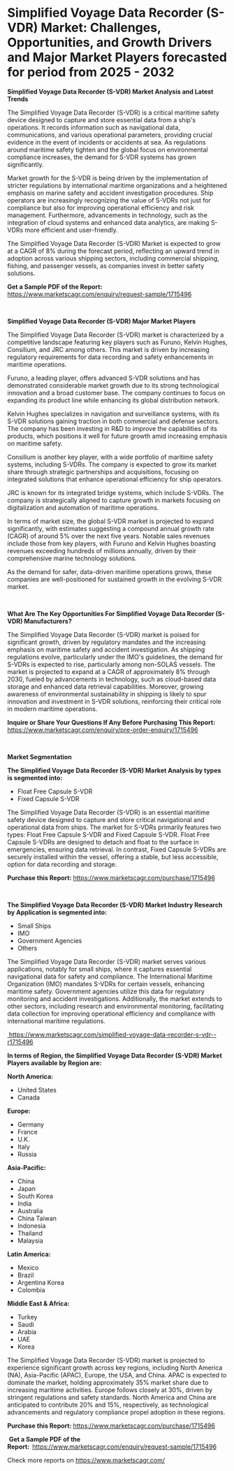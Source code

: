 <p><h1>Simplified Voyage Data Recorder (S-VDR) Market: Challenges, Opportunities, and Growth Drivers and Major Market Players forecasted for period from 2025 - 2032</h1></p><p><strong>Simplified Voyage Data Recorder (S-VDR) Market Analysis and Latest Trends</strong></p>
<p><p>The Simplified Voyage Data Recorder (S-VDR) is a critical maritime safety device designed to capture and store essential data from a ship's operations. It records information such as navigational data, communications, and various operational parameters, providing crucial evidence in the event of incidents or accidents at sea. As regulations around maritime safety tighten and the global focus on environmental compliance increases, the demand for S-VDR systems has grown significantly.</p><p>Market growth for the S-VDR is being driven by the implementation of stricter regulations by international maritime organizations and a heightened emphasis on marine safety and accident investigation procedures. Ship operators are increasingly recognizing the value of S-VDRs not just for compliance but also for improving operational efficiency and risk management. Furthermore, advancements in technology, such as the integration of cloud systems and enhanced data analytics, are making S-VDRs more efficient and user-friendly.</p><p>The Simplified Voyage Data Recorder (S-VDR) Market is expected to grow at a CAGR of 8% during the forecast period, reflecting an upward trend in adoption across various shipping sectors, including commercial shipping, fishing, and passenger vessels, as companies invest in better safety solutions.</p></p>
<p><strong>Get a Sample PDF of the Report:&nbsp;</strong> <a href="https://www.marketscagr.com/enquiry/request-sample/1715496?utm_campaign=1126&utm_medium=2&utm_source=Github&utm_content=ia&utm_term=12012025&utm_id=simplified-voyage-data-recorder-s-vdr">https://www.marketscagr.com/enquiry/request-sample/1715496</a></p>
<p>&nbsp;</p>
<p><strong>Simplified Voyage Data Recorder (S-VDR) Major Market Players</strong></p>
<p><p>The Simplified Voyage Data Recorder (S-VDR) market is characterized by a competitive landscape featuring key players such as Furuno, Kelvin Hughes, Consilium, and JRC among others. This market is driven by increasing regulatory requirements for data recording and safety enhancements in maritime operations.</p><p>Furuno, a leading player, offers advanced S-VDR solutions and has demonstrated considerable market growth due to its strong technological innovation and a broad customer base. The company continues to focus on expanding its product line while enhancing its global distribution network.</p><p>Kelvin Hughes specializes in navigation and surveillance systems, with its S-VDR solutions gaining traction in both commercial and defense sectors. The company has been investing in R&D to improve the capabilities of its products, which positions it well for future growth amid increasing emphasis on maritime safety.</p><p>Consilium is another key player, with a wide portfolio of maritime safety systems, including S-VDRs. The company is expected to grow its market share through strategic partnerships and acquisitions, focusing on integrated solutions that enhance operational efficiency for ship operators.</p><p>JRC is known for its integrated bridge systems, which include S-VDRs. The company is strategically aligned to capture growth in markets focusing on digitalization and automation of maritime operations. </p><p>In terms of market size, the global S-VDR market is projected to expand significantly, with estimates suggesting a compound annual growth rate (CAGR) of around 5% over the next five years. Notable sales revenues include those from key players, with Furuno and Kelvin Hughes boasting revenues exceeding hundreds of millions annually, driven by their comprehensive marine technology solutions.</p><p>As the demand for safer, data-driven maritime operations grows, these companies are well-positioned for sustained growth in the evolving S-VDR market.</p></p>
<p>&nbsp;</p>
<p><strong>What Are The Key Opportunities For Simplified Voyage Data Recorder (S-VDR) Manufacturers?</strong></p>
<p><p>The Simplified Voyage Data Recorder (S-VDR) market is poised for significant growth, driven by regulatory mandates and the increasing emphasis on maritime safety and accident investigation. As shipping regulations evolve, particularly under the IMO's guidelines, the demand for S-VDRs is expected to rise, particularly among non-SOLAS vessels. The market is projected to expand at a CAGR of approximately 8% through 2030, fueled by advancements in technology, such as cloud-based data storage and enhanced data retrieval capabilities. Moreover, growing awareness of environmental sustainability in shipping is likely to spur innovation and investment in S-VDR solutions, reinforcing their critical role in modern maritime operations.</p></p>
<p><strong>Inquire or Share Your Questions If Any Before Purchasing This Report:</strong> <a href="https://www.marketscagr.com/enquiry/pre-order-enquiry/1715496?utm_campaign=1126&utm_medium=2&utm_source=Github&utm_content=ia&utm_term=12012025&utm_id=simplified-voyage-data-recorder-s-vdr">https://www.marketscagr.com/enquiry/pre-order-enquiry/1715496</a></p>
<p>&nbsp;</p>
<p><strong>Market Segmentation</strong></p>
<p><strong>The Simplified Voyage Data Recorder (S-VDR) Market Analysis by types is segmented into:</strong></p>
<p><ul><li>Float Free Capsule S-VDR</li><li>Fixed Capsule S-VDR</li></ul></p>
<p><p>The Simplified Voyage Data Recorder (S-VDR) is an essential maritime safety device designed to capture and store critical navigational and operational data from ships. The market for S-VDRs primarily features two types: Float Free Capsule S-VDR and Fixed Capsule S-VDR. Float Free Capsule S-VDRs are designed to detach and float to the surface in emergencies, ensuring data retrieval. In contrast, Fixed Capsule S-VDRs are securely installed within the vessel, offering a stable, but less accessible, option for data recording and storage.</p></p>
<p><strong>Purchase this Report:&nbsp;</strong><a href="https://www.marketscagr.com/purchase/1715496?utm_campaign=1126&utm_medium=2&utm_source=Github&utm_content=ia&utm_term=12012025&utm_id=simplified-voyage-data-recorder-s-vdr">https://www.marketscagr.com/purchase/1715496</a></p>
<p>&nbsp;</p>
<p><strong>The Simplified Voyage Data Recorder (S-VDR) Market Industry Research by Application is segmented into:</strong></p>
<p><ul><li>Small Ships</li><li>IMO</li><li>Government Agencies</li><li>Others</li></ul></p>
<p><p>The Simplified Voyage Data Recorder (S-VDR) market serves various applications, notably for small ships, where it captures essential navigational data for safety and compliance. The International Maritime Organization (IMO) mandates S-VDRs for certain vessels, enhancing maritime safety. Government agencies utilize this data for regulatory monitoring and accident investigations. Additionally, the market extends to other sectors, including research and environmental monitoring, facilitating data collection for improving operational efficiency and compliance with international maritime regulations.</p></p>
<p><a href="https://www.marketscagr.com/simplified-voyage-data-recorder-s-vdr--r1715496?utm_campaign=1126&utm_medium=2&utm_source=Github&utm_content=ia&utm_term=12012025&utm_id=simplified-voyage-data-recorder-s-vdr">&nbsp;https://www.marketscagr.com/simplified-voyage-data-recorder-s-vdr--r1715496</a></p>
<p><strong>In terms of Region, the Simplified Voyage Data Recorder (S-VDR) Market Players available by Region are:</strong></p>
<p>
    <p> <strong> North America: </strong>
        <ul>
            <li>United States</li>
            <li>Canada</li>
        </ul>
        </p> 
    <p> <strong> Europe: </strong>
        <ul>
            <li>Germany</li>
            <li>France</li>
            <li>U.K.</li>
            <li>Italy</li>
            <li>Russia</li>
        </ul>
        </p> 
    <p> <strong> Asia-Pacific: </strong>
        <ul>
            <li>China</li>
            <li>Japan</li>
            <li>South Korea</li>
            <li>India</li>
            <li>Australia</li>
            <li>China Taiwan</li>
            <li>Indonesia</li>
            <li>Thailand</li>
            <li>Malaysia</li>
        </ul>
        </p> 
    <p> <strong> Latin America: </strong>
        <ul>
            <li>Mexico</li>
            <li>Brazil</li>
            <li>Argentina Korea</li>
            <li>Colombia</li>
        </ul>
        </p> 
    <p> <strong> Middle East & Africa: </strong>
        <ul>
            <li>Turkey</li>
            <li>Saudi</li>
            <li>Arabia</li>
            <li>UAE</li>
            <li>Korea</li>
        </ul>
    </p>
    </p>
<p><p>The Simplified Voyage Data Recorder (S-VDR) market is projected to experience significant growth across key regions, including North America (NA), Asia-Pacific (APAC), Europe, the USA, and China. APAC is expected to dominate the market, holding approximately 35% market share due to increasing maritime activities. Europe follows closely at 30%, driven by stringent regulations and safety standards. North America and China are anticipated to contribute 20% and 15%, respectively, as technological advancements and regulatory compliance propel adoption in these regions.</p></p>
<p><strong>Purchase this Report: </strong><a href="https://www.marketscagr.com/purchase/1715496?utm_campaign=1126&utm_medium=2&utm_source=Github&utm_content=ia&utm_term=12012025&utm_id=simplified-voyage-data-recorder-s-vdr">https://www.marketscagr.com/purchase/1715496</a></p>
<p>&nbsp;<strong>Get a Sample PDF of the Report:&nbsp;&nbsp;</strong><a href="https://www.marketscagr.com/enquiry/request-sample/1715496?utm_campaign=1126&utm_medium=2&utm_source=Github&utm_content=ia&utm_term=12012025&utm_id=simplified-voyage-data-recorder-s-vdr">https://www.marketscagr.com/enquiry/request-sample/1715496</a></p>
<p><strong></strong></p>
<p>Check more reports on <a href="https://www.marketscagr.com/?utm_campaign=1126&utm_medium=2&utm_source=Github&utm_content=ia&utm_term=12012025&utm_id=simplified-voyage-data-recorder-s-vdr">https://www.marketscagr.com/</a></p>